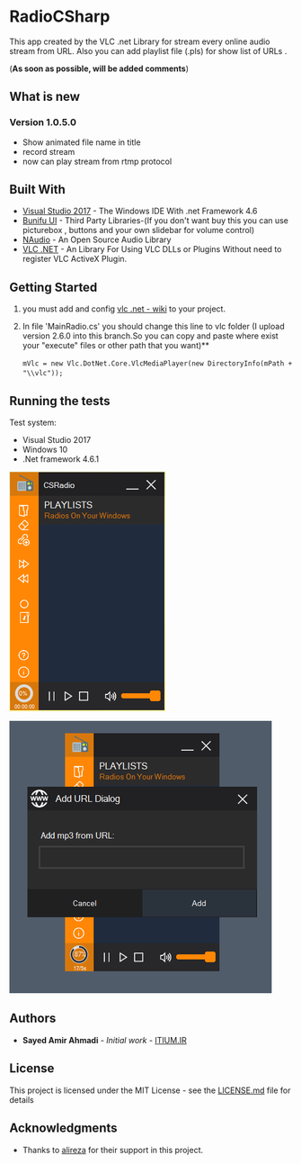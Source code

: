 # RadioCSharp

This app created by the VLC .net Library for stream every online audio stream from URL. Also you can add playlist file (.pls) for show list of URLs .

(**As soon as possible, will be added comments**)

## What is new ##
### Version 1.0.5.0 ###

 - Show animated file name in title
 - record stream
 - now can play stream from rtmp protocol

## Built With

* [Visual Studio 2017](https://www.visualstudio.com/) - The Windows IDE With .net Framework 4.6 
* [ Bunifu UI](https://devtools.bunifu.co.ke/) - Third Party Libraries-(If you don't want buy this you can use picturebox , buttons and your own slidebar for volume control)
* [NAudio](https://github.com/naudio/NAudio) - An Open Source Audio Library
* [VLC .NET](https://github.com/ZeBobo5/Vlc.DotNet) - An Library For Using VLC DLLs or Plugins Without need to register VLC ActiveX Plugin. 

## Getting Started

1.  you must add and config [vlc .net - wiki](https://github.com/ZeBobo5/Vlc.DotNet/wiki) to your project.
 
2. In file 'MainRadio.cs' you should change this line to vlc folder (I upload version 2.6.0 into this branch.So you can copy and paste where exist your "execute" files or other path that you want)**

	 `mVlc = new Vlc.DotNet.Core.VlcMediaPlayer(new DirectoryInfo(mPath + "\\vlc"));` 

## Running the tests

Test system:

* Visual Studio 2017
* Windows 10
* .Net framework 4.6.1 

![First Page](https://raw.githubusercontent.com/c0mm4nDer/RadioCSharp/master/RadioCSharp/Snapshots/s1.PNG)

![Add URLs](https://raw.githubusercontent.com/c0mm4nDer/RadioCSharp/master/RadioCSharp/Snapshots/s2.PNG)


## Authors

* **Sayed Amir Ahmadi** - *Initial work* - [ITIUM.IR](http://itium.ir)


## License

This project is licensed under the MIT License - see the [LICENSE.md](https://github.com/c0mm4nDer/RadioCSharp/blob/ver_1.0.5.0_vlc/RadioCSharp/LICENSE.TXT) file for details

## Acknowledgments

* Thanks to [alireza](https://github.com/alireza6677) for their support in this project.


